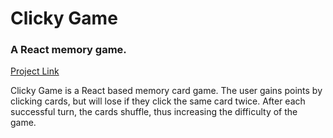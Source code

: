 # Clicky Game
### A React memory game.


[Project Link](https://johnpgeipel.github.io/myapp/)

Clicky Game is a React based memory card game. The user gains points by clicking cards, but will lose if they click the same card twice. After each successful turn, the cards shuffle, thus increasing the difficulty of the game.


